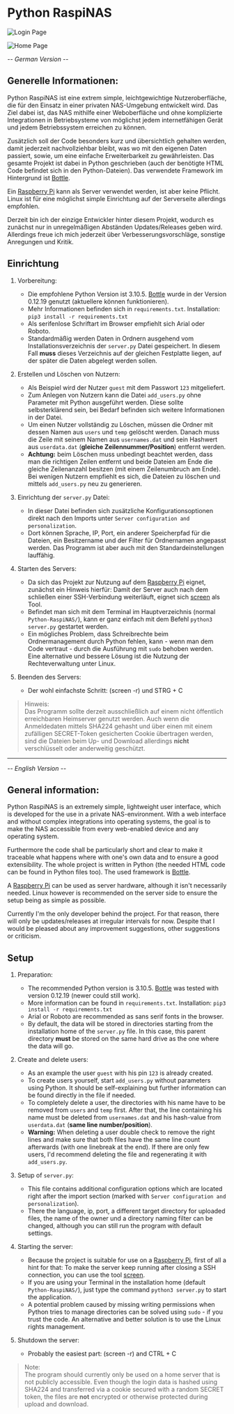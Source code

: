 # Python RaspiNAS

![Login Page](img/login_page.png)

![Home Page](img/home_page.png)

*-- German Version --*

## Generelle Informationen:

Python RaspiNAS ist eine extrem simple, leichtgewichtige Nutzeroberfläche, die für den Einsatz in einer privaten NAS-Umgebung entwickelt wird. Das Ziel dabei ist, das NAS mithilfe einer Weboberfläche und ohne komplizierte Integrationen in Betriebsysteme von möglichst jedem internetfähigen Gerät und jedem Betriebssystem erreichen zu können.

Zusätzlich soll der Code besonders kurz und übersichtlich gehalten werden, damit jederzeit nachvollziehbar bleibt, was wo mit den eigenen Daten passiert, sowie, um eine einfache Erweiterbarkeit zu gewährleisten. Das gesamte Projekt ist dabei in Python geschrieben (auch der benötigte HTML Code befindet sich in den Python-Dateien). Das verwendete Framework im Hintergrund ist [Bottle](https://bottlepy.org).

Ein [Raspberry Pi](https://www.raspberrypi.org/) kann als Server verwendet werden, ist aber keine Pflicht. Linux ist für eine möglichst simple Einrichtung auf der Serverseite allerdings empfohlen.

Derzeit bin ich der einzige Entwickler hinter diesem Projekt, wodurch es zunächst nur in unregelmäßigen Abständen Updates/Releases geben wird. Allerdings freue ich mich jederzeit über Verbesserungsvorschläge, sonstige Anregungen und Kritik.

## Einrichtung

1. Vorbereitung:
   * Die empfohlene Python Version ist 3.10.5. [Bottle](https://bottlepy.org) wurde in der Version 0.12.19 genutzt (aktuellere können funktionieren).
   * Mehr Informationen befinden sich in `requirements.txt`. Installation: `pip3 install -r requirements.txt`
   * Als serifenlose Schriftart im Browser empfiehlt sich Arial oder Roboto.
   * Standardmäßig werden Daten in Ordnern ausgehend vom Installationsverzeichnis der `server.py` Datei gespeichert. In diesem Fall **muss** dieses Verzeichnis auf der gleichen Festplatte liegen, auf der später die Daten abgelegt werden sollen.


2. Erstellen und Löschen von Nutzern:
   * Als Beispiel wird der Nutzer `guest` mit dem Passwort `123` mitgeliefert.
   * Zum Anlegen von Nutzern kann die Datei `add_users.py` ohne Parameter mit Python ausgeführt werden. Diese sollte selbsterklärend sein, bei Bedarf befinden sich weitere Informationen in der Datei.
   * Um einen Nutzer vollständig zu Löschen, müssen die Ordner mit dessen Namen aus `users` und `temp` gelöscht werden. Danach muss die Zeile mit seinem Namen aus `usernames.dat` und sein Hashwert aus `userdata.dat` (**gleiche Zeilennummer/Position**) entfernt werden.
   * **Achtung:** beim Löschen muss unbedingt beachtet werden, dass man die richtigen Zeilen entfernt und beide Dateien am Ende die gleiche Zeilenanzahl besitzen (mit einem Zeilenumbruch am Ende). Bei wenigen Nutzern empfiehlt es sich, die Dateien zu löschen und mittels `add_users.py` neu zu generieren.


3. Einrichtung der `server.py` Datei:
   * In dieser Datei befinden sich zusätzliche Konfigurationsoptionen direkt nach den Imports unter `Server configuration and personalization`.
   * Dort können Sprache, IP, Port, ein anderer Speicherpfad für die Dateien, ein Besitzername und der Filter für Ordnernamen angepasst werden. Das Programm ist aber auch mit den Standardeinstellungen lauffähig.


4. Starten des Servers:
   * Da sich das Projekt zur Nutzung auf dem [Raspberry Pi](https://www.raspberrypi.org/) eignet, zunächst ein Hinweis hierfür: Damit der Server auch nach dem schließen einer SSH-Verbindung weiterläuft, eignet sich [screen](https://www.gnu.org/software/screen/) als Tool.
   * Befindet man sich mit dem Terminal im Hauptverzeichnis (normal `Python-RaspiNAS/`), kann er ganz einfach mit dem Befehl `python3 server.py` gestartet werden.
   * Ein mögliches Problem, dass Schreibrechte beim Ordnermanagement durch Python fehlen, kann - wenn man dem Code vertraut - durch die Ausführung mit `sudo` behoben werden. Eine alternative und bessere Lösung ist die Nutzung der Rechteverwaltung unter Linux.


5. Beenden des Servers:
   * Der wohl einfachste Schritt: (screen -r) und STRG + C

> Hinweis:<br>
> Das Programm sollte derzeit ausschließlich auf einem nicht öffentlich erreichbaren Heimserver genutzt werden. Auch wenn die Anmeldedaten mittels SHA224 gehasht und über einen mit einem zufälligen SECRET-Token gesicherten Cookie übertragen werden, sind die Dateien beim Up- und Download allerdings **nicht** verschlüsselt oder anderweitig geschützt.

---

*-- English Version --*

## General information:

Python RaspiNAS is an extremely simple, lightweight user interface, which is developed for the use in a private NAS-environment. With a web interface and without complex integrations into operating systems, the goal is to make the NAS accessible from every web-enabled device and any operating system.

Furthermore the code shall be particularly short and clear to make it traceable what happens where with one's own data and to ensure a good extensibility. The whole project is written in Python (the needed HTML code can be found in Python files too). The used framework is [Bottle](https://bottlepy.org).

A [Raspberry Pi](https://www.raspberrypi.org/) can be used as server hardware, although it isn't necessarily needed. Linux however is recommended on the server side to ensure the setup being as simple as possible.

Currently I'm the only developer behind the project. For that reason, there will only be updates/releases at irregular intervals for now. Despite that I would be pleased about any improvement suggestions, other suggestions or criticism.

## Setup

1. Preparation:
   * The recommended Python version is 3.10.5. [Bottle](https://bottlepy.org) was tested with version 0.12.19 (newer could still work).
   * More information can be found in `requirements.txt`. Installation: `pip3 install -r requirements.txt`
   * Arial or Roboto are recommended as sans serif fonts in the browser.
   * By default, the data will be stored in directories starting from the installation home of the `server.py` file. In this case, this parent directory **must** be stored on the same hard drive as the one where the data will go.


2. Create and delete users:
   * As an example the user `guest` with his pin `123` is already created.
   * To create users yourself, start `add_users.py` without parameters using Python. It should be self-explaining but further information can be found directly in the file if needed.
   * To completely delete a user, the directories with his name have to be removed from  `users` and `temp` first. After that, the line containing his name must be deleted from `usernames.dat` and his hash-value from `userdata.dat` (**same line number/position**).
   * **Warning:** When deleting a user double check to remove the right lines and make sure that both files have the same line count afterwards (with one linebreak at the end). If there are only few users, I'd recommend deleting the file and regenerating it with `add_users.py`.


3. Setup of `server.py`:
   * This file contains additional configuration options which are located right after the import section (marked with `Server configuration and personalization`).
   * There the language, ip, port, a different target directory for uploaded files, the name of the owner und a directory naming filter can be changed, although you can still run the program with default settings.


4. Starting the server:
   * Because the project is suitable for use on a [Raspberry Pi](https://www.raspberrypi.org/), first of all a hint for that: To make the server keep running after closing a SSH connection, you can use the tool [screen](https://www.gnu.org/software/screen/).
   * If you are using your Terminal in the installation home (default `Python-RaspiNAS/`), just type the command `python3 server.py` to start the application.
   * A potential problem caused by missing writing permissions when Python tries to manage directories can be solved using `sudo` - if you trust the code. An alternative and better solution is to use the Linux rights management.


5. Shutdown the server:
   * Probably the easiest part: (screen -r) and CTRL + C

> Note:<br>
> The program should currently only be used on a home server that is not publicly accessible. Even though the login data is hashed using SHA224 and transferred via a cookie secured with a random SECRET token, the files are **not** encrypted or otherwise protected during upload and download.
